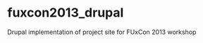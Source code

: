 fuxcon2013_drupal
=================

Drupal implementation of project site for FUxCon 2013 workshop
